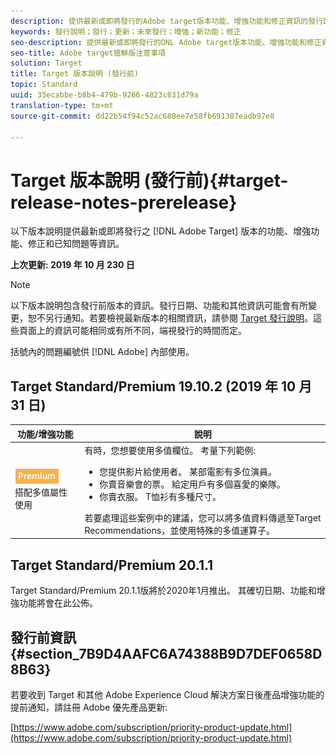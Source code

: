 ```yaml
---
description: 提供最新或即將發行的Adobe target版本功能、增強功能和修正資訊的發行說明。
keywords: 發行說明；發行；更新；未來發行；增強；新功能；修正
seo-description: 提供最新或即將發行的DNL Adobe target版本功能、增強功能和修正資訊的發行說明。
seo-title: Adobe target搶鮮版注意事項
solution: Target
title: Target 版本說明 (發行前)
topic: Standard
uuid: 35ecabbe-b8b4-479b-9266-4823c831d79a
translation-type: tm+mt
source-git-commit: dd22b54f94c52ac680ee7e58fb691307eadb97e8

---
```



# Target 版本說明 (發行前){#target-release-notes-prerelease}

以下版本說明提供最新或即將發行之 [!DNL Adobe Target] 版本的功能、增強功能、修正和已知問題等資訊。

**上次更新: 2019 年 10 月 230 日**

>[!NOTE]
>
>以下版本說明包含發行前版本的資訊。發行日期、功能和其他資訊可能會有所變更，恕不另行通知。若要檢視最新版本的相關資訊，請參閱 [Target 發行說明](release-notes.md)。這些頁面上的資訊可能相同或有所不同，端視發行的時間而定。
>
>括號內的問題編號供 [!DNL Adobe] 內部使用。

## Target Standard/Premium 19.10.2 (2019 年 10 月 31 日)

| 功能/增強功能 | 說明 |
| --- | --- |
| ![Premium badge](/help/assets/premium.png) 搭配多值屬性使用 | 有時，您想要使用多值欄位。 考量下列範例:<ul><li>您提供影片給使用者。 某部電影有多位演員。</li><li>你賣音樂會的票。 給定用戶有多個喜愛的樂隊。</li><li>你賣衣服。 T恤衫有多種尺寸。</li></ul>若要處理這些案例中的建議，您可以將多值資料傳遞至Target Recommendations，並使用特殊的多值運算子。 |

## Target Standard/Premium 20.1.1

Target Standard/Premium 20.1.1版將於2020年1月推出。 其確切日期、功能和增強功能將會在此公佈。

## 發行前資訊 {#section_7B9D4AAFC6A74388B9D7DEF0658D8B63}

若要收到 Target 和其他 Adobe Experience Cloud 解決方案日後產品增強功能的提前通知，請註冊 Adobe 優先產品更新:

[https://www.adobe.com/subscription/priority-product-update.html](https://www.adobe.com/subscription/priority-product-update.html)
